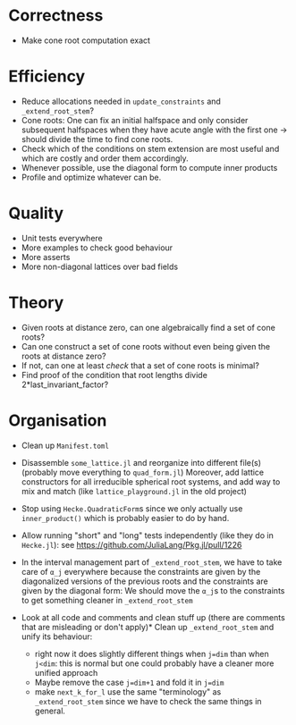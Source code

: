 # Correctness

* Make cone root computation exact

# Efficiency

* Reduce allocations needed in `update_constraints` and `_extend_root_stem`? 
* Cone roots: One can fix an initial halfspace and only consider subsequent halfspaces when they have acute angle with the first one → should divide the time to find cone roots.
* Check which of the conditions on stem extension are most useful and which are costly and order them accordingly.
* Whenever possible, use the diagonal form to compute inner products
* Profile and optimize whatever can be.

# Quality

* Unit tests everywhere
* More examples to check good behaviour
* More asserts
* More non-diagonal lattices over bad fields

# Theory

* Given roots at distance zero, can one algebraically find a set of cone roots?
* Can one construct a set of cone roots without even being given the roots at distance zero?
* If not, can one at least *check* that a set of cone roots is minimal?
* Find proof of the condition that root lengths divide 2*last_invariant_factor?

# Organisation

* Clean up `Manifest.toml`
* Disassemble `some_lattice.jl` and reorganize into different file(s) (probably move everything to `quad_form.jl`)
  Moreover, add lattice constructors for all irreducible spherical root systems, and add way to mix and match (like `lattice_playground.jl` in the old project)
* Stop using `Hecke.QuadraticForm`s since we only actually use `inner_product()` which is probably easier to do by hand.
* Allow running "short" and "long" tests independently (like they do in `Hecke.jl`): see https://github.com/JuliaLang/Pkg.jl/pull/1226
* In the interval management part of `_extend_root_stem`, we have to take care of `α_j` everywhere because the constraints are given by the diagonalized versions of the previous roots and the constraints are given by the diagonal form: We should move the `α_j`s to the constraints to get something cleaner in `_extend_root_stem`
* Look at all code and comments and clean stuff up (there are comments that are misleading or don't apply)* Clean up `_extend_root_stem` and unify its behaviour: 

  * right now it does slightly different things when `j=dim` than when `j<dim`: this is normal but one could probably have a cleaner more unified approach
  * Maybe remove the case `j=dim+1` and fold it in `j=dim`
  * make `next_k_for_l` use the same "terminology" as `_extend_root_stem` since we have to check the same things in general.
